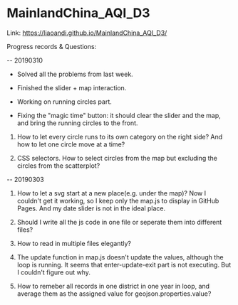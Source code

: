 # MainlandChina_AQI_D3

Link: https://liaoandi.github.io/MainlandChina_AQI_D3/

Progress records & Questions:

-- 20190310

- Solved all the problems from last week.

- Finished the slider + map interaction.

- Working on running circles part.

- Fixing the "magic time" button: it should clear the slider and the map, and bring the running circles to the front.

1) How to let every circle runs to its own category on the right side? And how to let one circle move at a time?

2) CSS selectors. How to select circles from the map but excluding the circles from the scatterplot? 



-- 20190303

1) How to let a svg start at a new place(e.g. under the map)? 
Now I couldn't get it working, so I keep only the map.js to display in GitHub Pages. And my date slider is not in the ideal place.

2) Should I write all the js code in one file or seperate them into different files?

3) How to read in multiple files elegantly?

4) The update function in map.js doesn't update the values, although the loop is running. It seems that enter-update-exit part is 
not executing. But I couldn't figure out why.

5) How to remeber all records in one district in one year in loop, and average them as the assigned value for geojson.properties.value?
